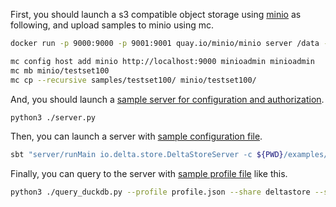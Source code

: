First, you should launch a s3 compatible object storage using [minio](https://min.io/) as following, and upload samples to minio using mc.

```bash
docker run -p 9000:9000 -p 9001:9001 quay.io/minio/minio server /data --console-address ":9001"

mc config host add minio http://localhost:9000 minioadmin minioadmin
mc mb minio/testset100
mc cp --recursive samples/testset100/ minio/testset100/
```

And, you should launch a [sample server for configuration and authorization](https://github.com/dataplatform-lab/deltastore/blob/main/examples/server.py).

```bash
python3 ./server.py
```

Then, you can launch a server with [sample configuration file](https://github.com/dataplatform-lab/deltastore/blob/main/examples/deltastore.yaml).

```bash
sbt "server/runMain io.delta.store.DeltaStoreServer -c ${PWD}/examples/deltastore.yaml"
```

Finally, you can query to the server with [sample profile file](https://github.com/dataplatform-lab/deltastore/blob/main/examples/profile.json) like this.

```bash
python3 ./query_duckdb.py --profile profile.json --share deltastore --schema testsets --table testset100
```
